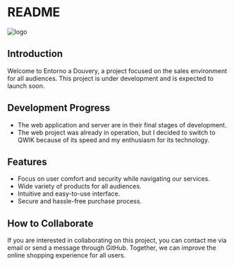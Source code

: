 # README

![logo](https://res.cloudinary.com/dul3tpj2d/image/upload/v1675632563/dou/douvery_dpopvl.png)

## Introduction

Welcome to Entorno a Douvery, a project focused on the sales environment for all audiences. This project is under development and is expected to launch soon.

## Development Progress

- The web application and server are in their final stages of development.
- The web project was already in operation, but I decided to switch to QWIK because of its speed and my enthusiasm for its technology.

## Features

- Focus on user comfort and security while navigating our services.
- Wide variety of products for all audiences.
- Intuitive and easy-to-use interface.
- Secure and hassle-free purchase process.

## How to Collaborate

If you are interested in collaborating on this project, you can contact me via email or send a message through GitHub. Together, we can improve the online shopping experience for all users.
